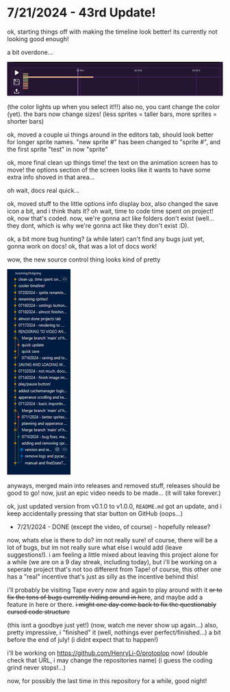 # 7/21/2024 - 43rd Update!

ok, starting things off with making the timeline look better! its currently not looking good enough!

a bit overdone...

![very cool looking](</updatelogs/images/072024/07212024 - 1.png>)

(the color lights up when you select it!!!) also no, you cant change the color (yet). the bars now change sizes! (less sprites = taller bars, more sprites = shorter bars)

ok, moved a couple ui things around in the editors tab, should look better for longer sprite names. "new sprite #" has been changed to "sprite #", and the first sprite "test" in now "sprite"

ok, more final clean up things time! the text on the animation screen has to move! the options section of the screen looks like it wants to have some extra info shoved in that area...

oh wait, docs real quick...

ok, moved stuff to the little options info display box, also changed the save icon a bit, and i think thats it? oh wait, time to code time spent on project! ok, now that's coded. now, we're gonna act like folders don't exist (well... they dont, which is why we're gonna act like they don't exist :D).

ok, a bit more bug hunting? (a while later) can't find any bugs just yet, gonna work on docs! ok, that was a lot of docs work!

wow, the new source control thing looks kind of pretty

![wow](</updatelogs/images/072024/07212024 - 2.png>)

anyways, merged main into releases and removed stuff, releases should be good to go! now, just an epic video needs to be made... (it will take forever.)

ok, just updated version from v0.1.0 to v1.0.0, `README.md` got an update, and i keep accidentally pressing that star button on GitHub (oops...)

- 7/21/2024 - DONE (except the video, of course) - hopefully release?

now, whats else is there to do? im not really sure! of course, there will be a lot of bugs, but im not really sure what else i would add (leave suggestions!). i am feeling a little mixed about leaving this project alone for a while (we are on a 9 day streak, including today), but i'll be working on a seperate project that's not too different from Tape! of course, this other one has a "real" incentive that's just as silly as the incentive behind this!

i'll probably be visiting Tape every now and again to play around with it ~~or to fix the tons of bugs currently hiding around in here~~, and maybe add a feature in here or there. ~~i might one day come back to fix the questionably cursed code structure~~

(this isnt a goodbye just yet!) (now, watch me never show up again...) also, pretty impressive, i "finished" it (well, nothings ever perfect/finished...) a bit before the end of july! (i didnt expect that to happen!)

i'll be working on https://github.com/HenryLi-0/protoplop now! (double check that URL, i may change the repositories name) (i guess the coding grind never stops!...)

now, for possibly the last time in this repository for a while, good night!
